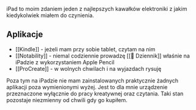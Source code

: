 iPad to moim zdaniem jeden z najlepszych kawałków elektroniki z jakim kiedykolwiek miałem do czynienia. 

## Aplikacje
- [[Kindle]] - jeżeli mam przy sobie tablet, czytam na nim
- [[Notability]] - niemal codziennie prowadzę [[📓 Dziennik]] właśnie na iPadzie z wykorzystaniem Apple Pencil
- [[ProCreate]] - w wolnych chwilach i na wyjazdach rysuję

Poza tym na iPadzie nie mam zainstalowanych praktycznie żadnych aplikacji poza wymienionymi wyżej. Jest to dla mnie urządzenie przeznaczone wyłącznie do pracy kreatywnej oraz czytania. Taki stan pozostaje niezmienny od chwili gdy go kupiłem.